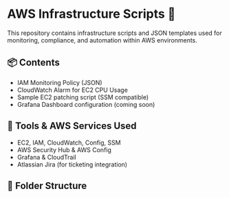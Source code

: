 # AWS Infrastructure Scripts 🚀

This repository contains infrastructure scripts and JSON templates used for monitoring, compliance, and automation within AWS environments.

## 📦 Contents

- IAM Monitoring Policy (JSON)
- CloudWatch Alarm for EC2 CPU Usage
- Sample EC2 patching script (SSM compatible)
- Grafana Dashboard configuration (coming soon)

## 🔧 Tools & AWS Services Used

- EC2, IAM, CloudWatch, Config, SSM
- AWS Security Hub & AWS Config
- Grafana & CloudTrail
- Atlassian Jira (for ticketing integration)

## 📁 Folder Structure
